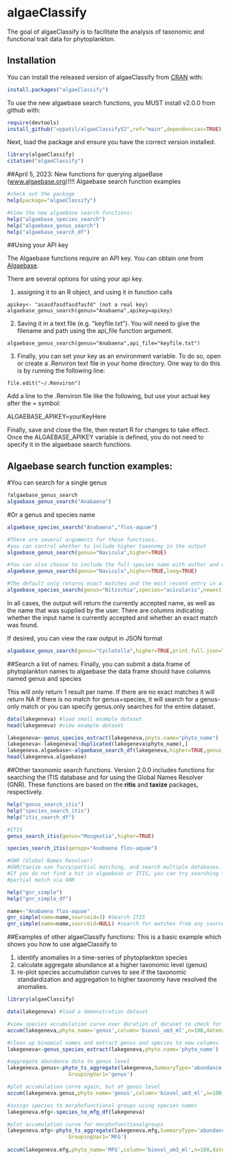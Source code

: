 # algaeClassify

<!-- badges: start -->
<!-- badges: end -->

The goal of algaeClassify is to facilitate the analysis of taxonomic and functional trait
data for phytoplankton.

## Installation

You can install the released version of algaeClassify from [CRAN](https://CRAN.R-project.org) with:

``` r
install.packages("algaeClassify")
```

To use the new algaebase search functions, you MUST install v2.0.0 from github with:
``` r
require(devtools)
install_github("vppatil/algaeClassifyV2",ref="main",dependencies=TRUE)
```

Next, load the package and ensure you have the correct version installed.
``` r
library(algaeClassify)
citation("algaeClassify")
```

##April 5, 2023: New functions for querying algaeBase (www.algaebase.org)!!!!
Algaebase search function examples
``` r
#check out the package
help(package="algaeClassify")

#View the new algaebase search functions:
help("algaebase_species_search")
help("algaebase_genus_search")
help("algaebase_search_df")
```

##Using your API key

The Algaebase functions require an API key. You can obtain one from [Algaebase](www.algaebase.org/api).

There are several options for using your api key.
1) assigning it to an R object, and using it in function calls
```{r eval=FALSE}
apikey<- "asasdfasdfasdfasfd" (not a real key)
algaebase_genus_search(genus="Anabaena",apikey=apikey)
```

2) Saving it in a text file (e.g. "keyfile.txt"). You will need to give the filename and path using the api_file function argument.
```{r eval=FALSE}
algaebase_genus_search(genus="Anabaena",api_file="keyfile.txt")
```

3) Finally, you can set your key as an environment variable.
To do so, open or create a .Renviron text file in your home directory.
One way to do this is by running the following line:
```{r eval=FALSE}
file.edit("~/.Renviron")
```
Add a line to the .Renviron file like the following, but use your actual key after the = symbol:

ALGAEBASE_APIKEY=yourKeyHere

Finally, save and close the file, then restart R for changes to take effect.
Once the ALGAEBASE_APIKEY variable is defined, you do not need to specify it in the algaebase search functions. 

## Algaebase search function examples:
#You can search for a single genus
``` r
?algaebase_genus_search 
algaebase_genus_search("Anabaena")
```

#Or a genus and species name
``` r
algaebase_species_search("Anabaena","flos-aquae")

#There are several arguments for these functions.
#you can control whether to include higher taxonomy in the output
algaebase_genus_search(genus="Navicula",higher=TRUE)

#You can also choose to include the full species name with author and date in output
algaebase_genus_search(genus="Navicula",higher=TRUE,long=TRUE)

#The default only returns exact matches and the most recent entry in algaebase, but you can override that behavior
algaebase_species_search(genus="Nitzschia",species="acicularis",newest.only=FALSE,exact.matches.only=FALSE,long=TRUE)
```

In all cases, the output will return the currently accepted name, as well as the name that was supplied by the user. There are columns indicating whether the input name is currently accepted and whether an exact match was found.

If desired, you can view the raw output in JSON format
``` r
algaebase_genus_search(genus="Cyclotella",higher=TRUE,print.full.json=TRUE)
```

##Search a list of names:
Finally, you can submit a data.frame of phytoplankton names to algaebase
the data frame should have columns named genus and species

This will only return 1 result per name.
If there are no exact matches it will return NA
If there is no match for genus+species, it will search for a genus-only match
or you can specify genus.only searches for the entire dataset.
``` r
data(lakegeneva) #load small example dataset
head(lakegeneva) #view example dataset

lakegeneva<-genus_species_extract(lakegeneva,phyto.name="phyto_name")
lakegeneva<-lakegeneva[!duplicated(lakegeneva$phyto_name),]
lakegeneva.algaebase<-algaebase_search_df(lakegeneva,higher=TRUE,genus.name="genus",species.name="species")
head(lakegeneva.algaebase)
``` 

##Other taxonomic search functions.
Version 2.0.0 includes functions for searching the ITIS database and for using the Global Names Resolver (GNR). These functions are based on the **ritis** and **taxize** packages, respectively.
``` r
help("genus_search_itis")
help("species_search_itis")
help("itis_search_df")

#ITIS
genus_search_itis(genus="Mougeotia",higher=TRUE)

species_search_itis(genspp="Anabaena flos-aquae")

#GNR (Global Names Resolver)
#GNR/taxize use fuzzy/partial matching, and search multiple databases.
#If you do not find a hit in algaebase or ITIS, you can try searching for a 
#partial match via GNR

help("gnr_simple")
help("gnr_simple_df")

name<-"Anabaena flos-aquae"
gnr_simple(name=name,sourceid=3) #Search ITIS
gnr_simple(name=name,sourceid=NULL) #search for matches from any source
```

##Examples of other algaeClassify functions:
This is a basic example which shows you how to use algaeClassify to 
1) identify anomalies in a time-series of phytoplankton species
2) calculate aggregate abundance at a higher taxonomic level (genus)
3) re-plot species accumulation curves to see if the taxonomic standardization and 
aggregation to higher taxonomy have resolved the anomalies.

``` r
library(algaeClassify)

data(lakegeneva) #load a demonstration dataset

#view species accumulation curve over duration of dataset to check for anomalies
accum(lakegeneva,phyto_name='genus',column='biovol_um3_ml',n=100,datename='date_dd_mm_yy',dateformat='%d-%m-%y')

#clean up binomial names and extract genus and species to new columns
lakegeneva<-genus_species_extract(lakegeneva,phyto.name='phyto_name')

#aggregate abundance data to genus level
lakegeneva.genus<-phyto_ts_aggregate(lakegeneva,SummaryType='abundance',AbundanceVar='biovol_um3_ml',
                    GroupingVar1='genus')

#plot accumulation curve again, but at genus level
accum(lakegeneva.genus,phyto_name='genus',column='biovol_um3_ml',n=100,datename='date_dd_mm_yy',dateformat='%Y-%m-%d')

#assign species to morphofunctional groups using species names
lakegeneva.mfg<-species_to_mfg_df(lakegeneva)

#plot accumulation curve for morphofunctionalgroups
lakegeneva.mfg<-phyto_ts_aggregate(lakegeneva.mfg,SummaryType='abundance',AbundanceVar='biovol_um3_ml',
                    GroupingVar1='MFG')
					
accum(lakegeneva.mfg,phyto_name='MFG',column='biovol_um3_ml',n=100,datename='date_dd_mm_yy',dateformat='%Y-%m-%d')




```

